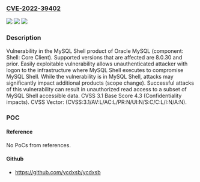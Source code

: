 ### [CVE-2022-39402](https://cve.mitre.org/cgi-bin/cvename.cgi?name=CVE-2022-39402)
![](https://img.shields.io/static/v1?label=Product&message=MySQL%20Server&color=blue)
![](https://img.shields.io/static/v1?label=Version&message=n%2Fa&color=blue)
![](https://img.shields.io/static/v1?label=Vulnerability&message=Easily%20exploitable%20vulnerability%20allows%20unauthenticated%20attacker%20with%20logon%20to%20the%20infrastructure%20where%20MySQL%20Shell%20executes%20to%20compromise%20MySQL%20Shell.%20%20While%20the%20vulnerability%20is%20in%20MySQL%20Shell%2C%20attacks%20may%20significantly%20impact%20additional%20products%20(scope%20change).%20%20Successful%20attacks%20of%20this%20vulnerability%20can%20result%20in%20%20unauthorized%20read%20access%20to%20a%20subset%20of%20MySQL%20Shell%20accessible%20data.&color=brighgreen)

### Description

Vulnerability in the MySQL Shell product of Oracle MySQL (component: Shell: Core Client). Supported versions that are affected are 8.0.30 and prior. Easily exploitable vulnerability allows unauthenticated attacker with logon to the infrastructure where MySQL Shell executes to compromise MySQL Shell. While the vulnerability is in MySQL Shell, attacks may significantly impact additional products (scope change). Successful attacks of this vulnerability can result in unauthorized read access to a subset of MySQL Shell accessible data. CVSS 3.1 Base Score 4.3 (Confidentiality impacts). CVSS Vector: (CVSS:3.1/AV:L/AC:L/PR:N/UI:N/S:C/C:L/I:N/A:N).

### POC

#### Reference
No PoCs from references.

#### Github
- https://github.com/ycdxsb/ycdxsb


